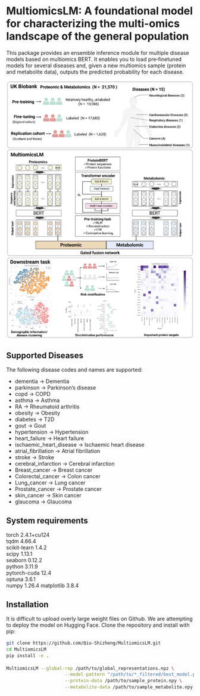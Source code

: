 # MultiomicsLM: A foundational model for characterizing the multi-omics landscape of the general population

This package provides an ensemble inference module for multiple disease models based on multiomics BERT. It enables you to load pre‐finetuned models for several diseases and, given a new multiomics sample (protein and metabolite data), outputs the predicted probability for each disease.

![](https://github.com/Qiu-Shizheng/MultiomicsLM/blob/main/Figure/Figure%201.jpeg)

## Supported Diseases

The following disease codes and names are supported:

- dementia → Dementia  
- parkinson → Parkinson’s disease  
- copd → COPD  
- asthma → Asthma  
- RA → Rheumatoid arthritis  
- obesity → Obesity  
- diabetes → T2D  
- gout → Gout  
- hypertension → Hypertension  
- heart_failure → Heart failure  
- ischaemic_heart_disease → Ischaemic heart disease  
- atrial_fibrillation → Atrial fibrillation  
- stroke → Stroke  
- cerebral_infarction → Cerebral infarction  
- Breast_cancer → Breast cancer  
- Colorectal_cancer → Colon cancer  
- Lung_cancer → Lung cancer  
- Prostate_cancer → Prostate cancer  
- skin_cancer → Skin cancer  
- glaucoma → Glaucoma  


## System requirements
torch 2.4.1+cu124  
tqdm 4.66.4  
scikit-learn 1.4.2  
scipy 1.13.1  
seaborn 0.12.2  
python 3.11.9  
pytorch-cuda 12.4    
optuna 3.6.1     
numpy 1.26.4
matplotlib 3.8.4 

## Installation

It is difficult to upload overly large weight files on Github. We are attempting to deploy the model on Hugging Face.
Clone the repository and install with pip:

```bash
git clone https://github.com/Qiu-Shizheng/MultiomicsLM.git
cd MultiomicsLM
pip install -e .

MultiomicsLM --global-rep /path/to/global_representations.npz \
                      --model-pattern "/path/to/*_filtered/best_model.pt" \
                      --protein-data /path/to/sample_protein.npy \
                      --metabolite-data /path/to/sample_metabolite.npy
